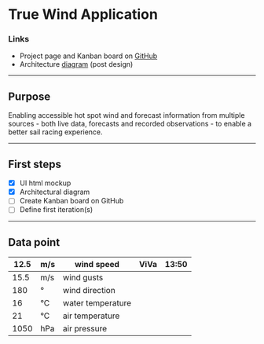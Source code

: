 # True Wind Application

### Links

- Project page and Kanban board on [GitHub](https://github.com/users/RobinAxelsson/projects/5/views/2)
- Architecture [diagram](/docs/architecture.drawio) (post design)

---

## Purpose

Enabling accessible hot spot wind and forecast information from multiple sources - both live data, forecasts and recorded observations - to enable a better sail racing experience.

---

## First steps

- [x] UI html mockup
- [x] Architectural diagram
- [ ] Create Kanban board on GitHub
- [ ] Define first iteration(s)

---

## Data point

| 12.5 | m/s | wind speed        | ViVa | 13:50 |
| ---- | --- | ----------------- | ---- | ----- |
| 15.5 | m/s | wind gusts        |
| 180  | °   | wind direction    |
| 16   | °C  | water temperature |
| 21   | °C  | air temperature   |
| 1050 | hPa | air pressure      |
